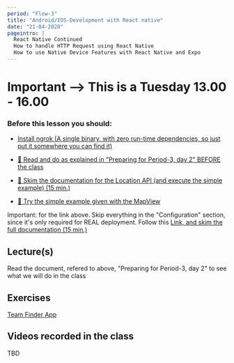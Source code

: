 ```yaml
---
period: "Flow-3"
title: "Android/IOS-Development with React native"
date: "21-04-2020"
pageintro: |
  React Native Continued
  How to handle HTTP Request using React Native
  How to use Native Device Features with React Native and Expo
---
```


# Important --> This is a Tuesday 13.00 - 16.00

### Before this lesson you should:

- [Install ngrok (A single binary, with zero run-time dependencies, so just put it somewhere you can find it)](https://ngrok.com/download)

<!--BEGIN readings ##-->

- [:book: Read and do as explained in "Preparing for Period-3, day 2" BEFORE the class](https://docs.google.com/document/d/1r298s3W80dctaNimMeiU1VkJvKTxn12-kTWm0kxxdrc/edit?usp=sharing)

- [:book: Skim the documentation for the Location API (and execute the simple example) (15 min.)](https://docs.expo.io/versions/v37.0.0/sdk/location/)
- [:book: Try the simple example given with the MapView ](https://docs.expo.io/versions/v37.0.0/sdk/map-view/)

Important: for the link above. Skip everything in the "Configuration" section, since it's only required for REAL deployment. Follow this [Link, and skim the full documentation (15 min.)](https://github.com/react-native-community/react-native-maps)

<!--END readings ##-->

<!--BEGIN guides ##-->

<!--END guides ##-->

## Lecture(s)

Read the document, refered to above, "Preparing for Period-3, day 2" to see what we will do in the class

<!--BEGIN lectures ##-->

<!--END lectures ##-->

## Exercises

<!--BEGIN exercises ##-->

[Team Finder App](https://docs.google.com/document/d/15ps9pyGyjlW3SZeGCEBKvxRqBJkJSUmDwQJqfAanog4/edit?usp=sharing)

<!--END exercises ##-->

## Videos recorded in the class

TBD

<!--BEGIN slides ##-->

<!--END slides ##-->
